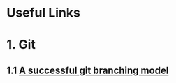 Useful Links
============
# 1. Git
## 1.1 [A successful git branching model](http://nvie.com/posts/a-successful-git-branching-model/) 
